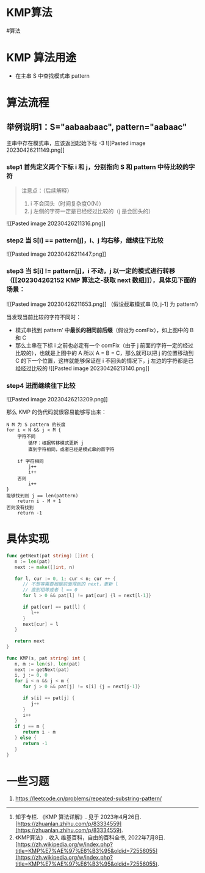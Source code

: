 # KMP算法

<!--more-->


#算法 

# KMP 算法用途
- 在主串 S 中查找模式串 pattern

# 算法流程
## 举例说明1：S="aabaabaac", pattern="aabaac"
主串中存在模式串，应该返回起始下标 -3
![[Pasted image 20230426211149.png]]
### step1 首先定义两个下标 i 和 j，分别指向 S 和 pattern 中待比较的字符
> 注意点：（后续解释）
> 1. i 不会回头（时间复杂度O(N)）
> 2. j 左侧的字符一定是已经经过比较的（j 是会回头的）


![[Pasted image 20230426211316.png]]

### step2 当 S[i] == pattern[j]，i、j 均右移，继续往下比较
![[Pasted image 20230426211447.png]]

### step3 当 S[i] != pattern[j]，i 不动，**j 以一定的模式进行转移**（[[202304262152 KMP 算法之-获取 next 数组]]），具体见下面的场景：
![[Pasted image 20230426211653.png]]
（假设截取模式串 [0, j-1] 为 pattern‘）

当发现当前比较的字符不同时：
- 模式串找到 pattern’ 中**最长的相同前后缀**（假设为 comFix），如上图中的 B 和 C
- 那么主串在下标 i 之前也必定有一个 comFix（由于 j 前面的字符一定的经过比较的），也就是上图中的 A
所以 A = B = C，那么就可以把 j 的位置移动到 C 的下一个位置，这样就能够保证在 i 不回头的情况下，j 左边的字符都是已经经过比较的
![[Pasted image 20230426213140.png]]

### step4 进而继续往下比较
![[Pasted image 20230426213209.png]]

那么 KMP 的伪代码就很容易能够写出来：
```
N M 为 S pattern 的长度
for i < N && j < M {
	字符不同
		循环：根据转移模式更新 j
		直到字符相同，或者已经是模式串的首字符

	if 字符相同
		j++
		i++
	否则
		i++
}
能够找到则 j == len(pattern)
	return i - M + 1
否则没有找到
	return -1
```

# 具体实现
```go
func getNext(pat string) []int {  
   n := len(pat)  
   next := make([]int, n)  
  
   for l, cur := 0, 1; cur < n; cur ++ {  
      // 不想等需要根据前面得到的 next，更新 l      
      // 直到相等或者 l == 0      
      for l > 0 && pat[l] != pat[cur] {l = next[l-1]}  
  
      if pat[cur] == pat[l] {  
         l++  
      }  
      next[cur] = l  
   }  
  
   return next  
}  
  
func KMP(s, pat string) int {  
   n, m := len(s), len(pat)  
   next := getNext(pat)  
   i, j := 0, 0  
   for i < n && j < m {  
      for j > 0 && pat[j] != s[i] {j = next[j-1]}  
  
      if s[i] == pat[j] {  
         j++  
      }  
      i++  
   }  
   if j == m {  
      return i - m  
   } else {  
      return -1  
   }  
}
```

# 一些习题
1. https://leetcode.cn/problems/repeated-substring-pattern/

--- 
1. 知乎专栏. 《KMP 算法详解》. 见于 2023年4月26日. [https://zhuanlan.zhihu.com/p/83334559](https://zhuanlan.zhihu.com/p/83334559).
2. 《KMP算法》. 收入 维基百科，自由的百科全书, 2022年7月8日. [https://zh.wikipedia.org/w/index.php?title=KMP%E7%AE%97%E6%B3%95&oldid=72556055](https://zh.wikipedia.org/w/index.php?title=KMP%E7%AE%97%E6%B3%95&oldid=72556055).
